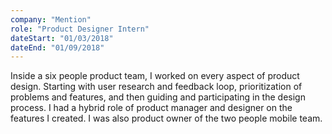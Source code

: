 ```yaml
---
company: "Mention"
role: "Product Designer Intern"
dateStart: "01/03/2018"
dateEnd: "01/09/2018"
---
```


Inside a six people product team, I worked on every aspect of product design. Starting with user research and feedback loop, prioritization of problems and features, and then guiding and participating in the design process. I had a hybrid role of product manager and designer on the features I created. I was also product owner of the two people mobile team.